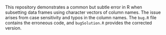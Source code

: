 This repository demonstrates a common but subtle error in R when subsetting data frames using character vectors of column names.  The issue arises from case sensitivity and typos in the column names. The `bug.R` file contains the erroneous code, and `bugSolution.R` provides the corrected version.